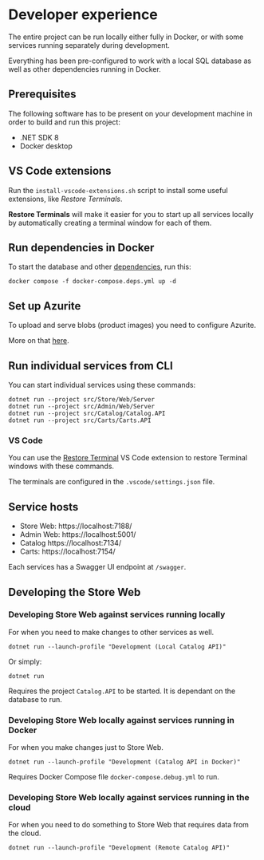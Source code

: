 # Developer experience

The entire project can be run locally either fully in Docker, or with some services running separately during development.

Everything has been pre-configured to work with a local SQL database as well as other dependencies running in Docker.

## Prerequisites

The following software has to be present on your development machine in order to build and run this project:

* .NET SDK 8
* Docker desktop

## VS Code extensions

Run the ``install-vscode-extensions.sh`` script to install some useful extensions, like _Restore Terminals_.

**Restore Terminals** will make it easier for you to start up all services locally by automatically creating a terminal window for each of them.

## Run dependencies in Docker

To start the database and other [dependencies](dependencies.md), run this:

```
docker compose -f docker-compose.deps.yml up -d
```

## Set up Azurite

To upload and serve blobs (product images) you need to configure Azurite.

More on that [here](set-up-azurite.md).

## Run individual services from CLI

You can start individual services using these commands:

```
dotnet run --project src/Store/Web/Server
dotnet run --project src/Admin/Web/Server
dotnet run --project src/Catalog/Catalog.API
dotnet run --project src/Carts/Carts.API
```

### VS Code

You can use the [Restore Terminal](https://marketplace.visualstudio.com/items?itemName=EthanSK.restore-terminals) VS Code extension to restore Terminal windows with these commands.

The terminals are configured in the ``.vscode/settings.json`` file.

## Service hosts

* Store Web: https://localhost:7188/
* Admin Web: https://localhost:5001/
* Catalog https://localhost:7134/
* Carts: https://localhost:7154/

Each services has a Swagger UI endpoint at ``/swagger``.

## Developing the Store Web

### Developing Store Web against services running locally

For when you need to make changes to other services as well.

```
dotnet run --launch-profile "Development (Local Catalog API)"
```

Or simply:

```
dotnet run
```

Requires the project ``Catalog.API`` to be started. It is dependant on the database to run.

### Developing Store Web locally against services running in Docker

For when you make changes just to Store Web.

```
dotnet run --launch-profile "Development (Catalog API in Docker)"
```

Requires Docker Compose file ``docker-compose.debug.yml`` to run.

### Developing Store Web locally against services running in the cloud

For when you need to do something to Store Web that requires data from the cloud.

```
dotnet run --launch-profile "Development (Remote Catalog API)"
```